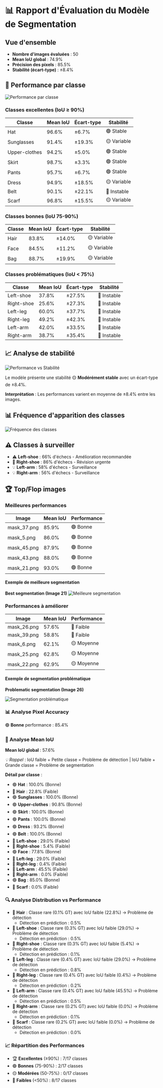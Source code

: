 # 📊 Rapport d'Évaluation du Modèle de Segmentation

## Vue d'ensemble
- **Nombre d'images évaluées** : 50
- **Mean IoU global** : 74.9%
- **Précision des pixels** : 85.5%
- **Stabilité (écart-type)** : ±8.4%

## 🎯 Performance par classe

![Performance par classe](img/performance_by_class.png)

### Classes excellentes (IoU ≥ 90%)
| Classe | Mean IoU | Écart-type | Stabilité |
|--------|----------|------------|----------|
| Hat | 96.6% | ±6.7% | 🟢 Stable |
| Sunglasses | 91.4% | ±19.3% | 🟡 Variable |
| Upper-clothes | 94.2% | ±5.0% | 🟢 Stable |
| Skirt | 98.7% | ±3.3% | 🟢 Stable |
| Pants | 95.7% | ±6.7% | 🟢 Stable |
| Dress | 94.9% | ±18.5% | 🟡 Variable |
| Belt | 90.1% | ±22.1% | 🔴 Instable |
| Scarf | 96.8% | ±15.5% | 🟡 Variable |


### Classes bonnes (IoU 75-90%)
| Classe | Mean IoU | Écart-type | Stabilité |
|--------|----------|------------|----------|
| Hair | 83.8% | ±14.0% | 🟡 Variable |
| Face | 84.5% | ±11.2% | 🟡 Variable |
| Bag | 88.7% | ±19.9% | 🟡 Variable |


### Classes problématiques (IoU < 75%)
| Classe | Mean IoU | Écart-type | Stabilité |
|--------|----------|------------|----------|
| Left-shoe | 37.8% | ±27.5% | 🔴 Instable |
| Right-shoe | 25.6% | ±27.3% | 🔴 Instable |
| Left-leg | 60.0% | ±37.7% | 🔴 Instable |
| Right-leg | 49.2% | ±42.3% | 🔴 Instable |
| Left-arm | 42.0% | ±33.5% | 🔴 Instable |
| Right-arm | 38.7% | ±35.4% | 🔴 Instable |


## 📈 Analyse de stabilité

![Performance vs Stabilité](img/performance_vs_stability.png)


Le modèle présente une stabilité 🟡 **Modérément stable** avec un écart-type de ±8.4%.

**Interprétation** : Les performances varient en moyenne de ±8.4% entre les images.


## 📊 Fréquence d'apparition des classes

![Fréquence des classes](img/class_frequency.png)

## ⚠️ Classes à surveiller
- ⚠️ **Left-shoe** : 66% d'échecs - Amélioration recommandée
- 🚨 **Right-shoe** : 86% d'échecs - Révision urgente
- 💡 **Left-arm** : 58% d'échecs - Surveillance
- 💡 **Right-arm** : 56% d'échecs - Surveillance

## 🏆 Top/Flop images

### Meilleures performances
| Image | Mean IoU | Performance |
|-------|----------|-------------|
| mask_37.png | 85.9% | 🟢 Bonne |
| mask_5.png | 86.0% | 🟢 Bonne |
| mask_45.png | 87.9% | 🟢 Bonne |
| mask_43.png | 88.0% | 🟢 Bonne |
| mask_21.png | 93.0% | 🟢 Bonne |


#### Exemple de meilleure segmentation
**Best segmentation (Image 21)**
![Meilleure segmentation](img/best_result_21.png)

### Performances à améliorer
| Image | Mean IoU | Performance |
|-------|----------|-------------|
| mask_26.png | 57.6% | 🔴 Faible |
| mask_39.png | 58.8% | 🔴 Faible |
| mask_6.png | 62.1% | 🟡 Moyenne |
| mask_25.png | 62.8% | 🟡 Moyenne |
| mask_22.png | 62.9% | 🟡 Moyenne |


#### Exemple de segmentation problématique
**Problematic segmentation (Image 26)**

![Segmentation problématique](img/worst_result_26.png)

### 📊 Analyse Pixel Accuracy

🟢 **Bonne** performance : 85.4%

### 🎯 Analyse Mean IoU

**Mean IoU global** : 57.6%

*💡 Rappel* : IoU faible + Petite classe = Problème de détection | IoU faible + Grande classe = Problème de segmentation

**Détail par classe** :
- 🟢 **Hat** : 100.0% (Bonne)
- 🔴 **Hair** : 22.8% (Faible)
- 🟢 **Sunglasses** : 100.0% (Bonne)
- 🟢 **Upper-clothes** : 90.8% (Bonne)
- 🟢 **Skirt** : 100.0% (Bonne)
- 🟢 **Pants** : 100.0% (Bonne)
- 🟢 **Dress** : 93.2% (Bonne)
- 🟢 **Belt** : 100.0% (Bonne)
- 🔴 **Left-shoe** : 29.0% (Faible)
- 🔴 **Right-shoe** : 5.4% (Faible)
- 🟢 **Face** : 77.8% (Bonne)
- 🔴 **Left-leg** : 29.0% (Faible)
- 🔴 **Right-leg** : 0.4% (Faible)
- 🔴 **Left-arm** : 45.5% (Faible)
- 🔴 **Right-arm** : 0.0% (Faible)
- 🟢 **Bag** : 85.0% (Bonne)
- 🔴 **Scarf** : 0.0% (Faible)

### 🔍 Analyse Distribution vs Performance

- 🚨 **Hair** : Classe rare (0.1% GT) avec IoU faible (22.8%) → Problème de détection
  - Détection en prédiction : 0.5%
- 🚨 **Left-shoe** : Classe rare (0.3% GT) avec IoU faible (29.0%) → Problème de détection
  - Détection en prédiction : 0.5%
- 🚨 **Right-shoe** : Classe rare (0.3% GT) avec IoU faible (5.4%) → Problème de détection
  - Détection en prédiction : 0.1%
- 🚨 **Left-leg** : Classe rare (0.4% GT) avec IoU faible (29.0%) → Problème de détection
  - Détection en prédiction : 0.8%
- 🚨 **Right-leg** : Classe rare (0.4% GT) avec IoU faible (0.4%) → Problème de détection
  - Détection en prédiction : 0.2%
- 🚨 **Left-arm** : Classe rare (0.4% GT) avec IoU faible (45.5%) → Problème de détection
  - Détection en prédiction : 0.5%
- 🚨 **Right-arm** : Classe rare (0.2% GT) avec IoU faible (0.0%) → Problème de détection
  - Détection en prédiction : 0.1%
- 🚨 **Scarf** : Classe rare (0.2% GT) avec IoU faible (0.0%) → Problème de détection
  - Détection en prédiction : 0.0%

### 📈 Répartition des Performances

- 🏆 **Excellentes** (≥90%) : 7/17 classes
- 🟢 **Bonnes** (75-90%) : 2/17 classes
- 🟡 **Modérées** (50-75%) : 0/17 classes
- 🔴 **Faibles** (<50%) : 8/17 classes


